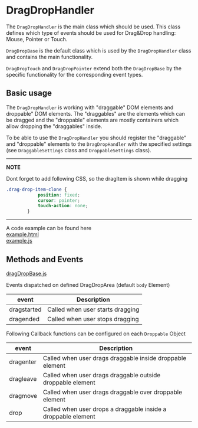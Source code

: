 # DragDropHandler
The <code>DragDropHandler</code> is the main class which should be used. This class defines which type of events should be used for Drag&Drop handling: Mouse, Pointer or Touch.

<code>DragDropBase</code> is the default class which is used by the <code>DragDropHandler</code> class and contains the main functionality.

<code>DragDropTouch</code> and <code>DragDropPointer</code> extend both the <code>DragDropBase</code> by the specific functionality for the corresponding event types.


## Basic usage

The <code>DragDropHandler</code> is working with "draggable" DOM elements and droppable" DOM elements.
The "draggables" are the elements which can be dragged and the "droppable" elements are mostly containers which allow dropping the "draggables" inside.

To be able to use the <code>DragDropHandler</code> you should register the "draggable" and "droppable" elements to the <code>DragDropHandler</code> 
with the specified settings (see <code>DraggableSettings</code> class and <code>DroppableSettings</code> class).

---
**NOTE**

Dont forget to add following CSS, so the dragItem is shown while dragging

```css
.drag-drop-item-clone {
            position: fixed;
            cursor: pointer;
            touch-action: none;
        }
```

---

A code example can be found here  
[example.html](example.html)  
[example.js](example.js)  



## Methods and Events

[dragDropBase.js](../libs/dragDropBase.js)  

Events dispatched on defined DragDropArea (default <code>body</code> Element)

| event                             |  Description                                 |
|-----------------------------------|----------------------------------------------|
| dragstarted                       | Called when user starts dragging             |
| dragended                         | Called when user stops dragging              |


Following Callback functions can be configured on each <code>Droppable</code> Object

| event                 |  Description                                                  |
|-----------------------|---------------------------------------------------------------|
| dragenter             | Called when user drags draggable inside droppable element     |
| dragleave             | Called when user drags draggable outside droppable element    |
| dragmove              | Called when user drags draggable over droppable element       |
| drop                  | Called when user drops a draggable inside a droppable element |
 


 